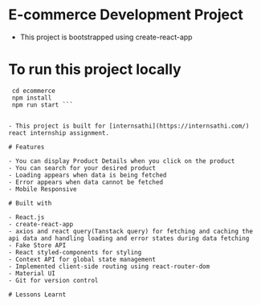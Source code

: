 # E-commerce Development Project

- This project is bootstrapped using create-react-app

# To run this project locally

````git clone https://github.com/PrassesKhadka/frontend-assignment.git
 cd ecommerce
 npm install
 npm run start ```


- This project is built for [internsathi](https://internsathi.com/) react internship assignment.

# Features

- You can display Product Details when you click on the product
- You can search for your desired product
- Loading appears when data is being fetched
- Error appears when data cannot be fetched
- Mobile Responsive

# Built with

- React.js
- create-react-app
- axios and react query(Tanstack query) for fetching and caching the api data and handling loading and error states during data fetching
- Fake Store API
- React styled-components for styling
- Context API for global state management
- Implemented client-side routing using react-router-dom
- Material UI
- Git for version control

# Lessons Learnt

````

```

```
